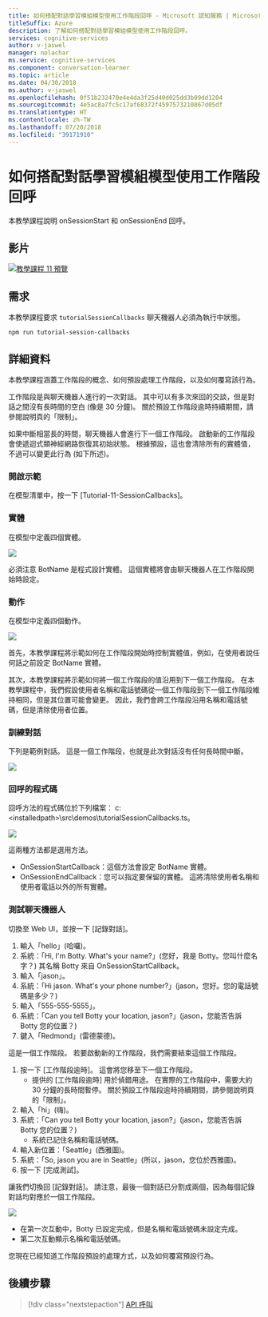```yaml
---
title: 如何搭配對話學習模組模型使用工作階段回呼 - Microsoft 認知服務 | Microsoft Docs
titleSuffix: Azure
description: 了解如何搭配對話學習模組模型使用工作階段回呼。
services: cognitive-services
author: v-jaswel
manager: nolachar
ms.service: cognitive-services
ms.component: conversation-learner
ms.topic: article
ms.date: 04/30/2018
ms.author: v-jaswel
ms.openlocfilehash: 0f51b232470e4e4da3f25d40d025dd3b09dd1204
ms.sourcegitcommit: 4e5ac8a7fc5c17af68372f4597573210867d05df
ms.translationtype: HT
ms.contentlocale: zh-TW
ms.lasthandoff: 07/20/2018
ms.locfileid: "39171910"
---
```

# <a name="how-to-use-session-callbacks-with-a-conversation-learner-model"></a>如何搭配對話學習模組模型使用工作階段回呼

本教學課程說明 onSessionStart 和 onSessionEnd 回呼。

## <a name="video"></a>影片

[![教學課程 11 預覽](http://aka.ms/cl-tutorial-11-preview)](http://aka.ms/blis-tutorial-11)

## <a name="requirements"></a>需求
本教學課程要求 `tutorialSessionCallbacks` 聊天機器人必須為執行中狀態。

    npm run tutorial-session-callbacks

## <a name="details"></a>詳細資料
本教學課程涵蓋工作階段的概念、如何預設處理工作階段，以及如何覆寫該行為。

工作階段是與聊天機器人進行的一次對話。 其中可以有多次來回的交談，但是對話之間沒有長時間的空白 (像是 30 分鐘)。  關於預設工作階段逾時持續期間，請參閱說明頁的「限制」。

如果中斷相當長的時間，聊天機器人會進行下一個工作階段。  啟動新的工作階段會使遞迴式類神經網路恢復其初始狀態。  根據預設，這也會清除所有的實體值，不過可以變更此行為 (如下所述)。

### <a name="open-the-demo"></a>開啟示範

在模型清單中，按一下 [Tutorial-11-SessionCallbacks]。 

### <a name="entities"></a>實體

在模型中定義四個實體。

![](../media/tutorial11_entities.PNG)

必須注意 BotName 是程式設計實體。  這個實體將會由聊天機器人在工作階段開始時設定。

### <a name="actions"></a>動作

在模型中定義四個動作。

![](../media/tutorial11_actions.PNG)

首先，本教學課程將示範如何在工作階段開始時控制實體值，例如，在使用者說任何話之前設定 BotName 實體。

其次，本教學課程將示範如何將一個工作階段的值沿用到下一個工作階段。  在本教學課程中，我們假設使用者名稱和電話號碼從一個工作階段到下一個工作階段維持相同，但是其位置可能會變更。  因此，我們會跨工作階段沿用名稱和電話號碼，但是清除使用者位置。

### <a name="train-dialog"></a>訓練對話

下列是範例對話。 這是一個工作階段，也就是此次對話沒有任何長時間中斷。

![](../media/tutorial11_traindialog.PNG)

### <a name="code-for-the-callbacks"></a>回呼的程式碼

回呼方法的程式碼位於下列檔案： c:\<installedpath>\src\demos\tutorialSessionCallbacks.ts。

![](../media/tutorial11_code.PNG)

這兩種方法都是選用方法。

- OnSessionStartCallback：這個方法會設定 BotName 實體。
- OnSessionEndCallback：您可以指定要保留的實體。 這將清除使用者名稱和使用者電話以外的所有實體。

### <a name="try-the-bot"></a>測試聊天機器人

切換至 Web UI，並按一下 [記錄對話]。

1. 輸入「hello」(哈囉)。
2. 系統：「Hi, I'm Botty. What's your name?」(您好，我是 Botty。您叫什麼名字？) 其名稱 Botty 來自 OnSessionStartCallback。
3. 輸入「jason」。
4. 系統：「Hi jason. What's your phone number?」(jason，您好。您的電話號碼是多少？)
5. 輸入「555-555-5555」。
6. 系統：「Can you tell Botty your location, jason?」(jason，您能否告訴 Botty 您的位置？)
7. 鍵入「Redmond」(雷德蒙德)。

這是一個工作階段。 若要啟動新的工作階段，我們需要結束這個工作階段。 

1. 按一下 [工作階段逾時]。 這會將您移至下一個工作階段。
    - 提供的 [工作階段逾時] 用於偵錯用途。  在實際的工作階段中，需要大約 30 分鐘的長時間暫停。  關於預設工作階段逾時持續期間，請參閱說明頁的「限制」。
1. 輸入「hi」\(嗨\)。
2. 系統：「Can you tell Botty your location, jason?」(jason，您能否告訴 Botty 您的位置？)
    - 系統已記住名稱和電話號碼。
2. 輸入新位置：「Seattle」(西雅圖)。
3. 系統：「So, jason you are in Seattle」(所以，jason，您位於西雅圖)。
4. 按一下 [完成測試]。

讓我們切換回 [記錄對話]。 請注意，最後一個對話已分割成兩個，因為每個記錄對話均對應於一個工作階段。  

![](../media/tutorial11_splitdialogs.PNG)

- 在第一次互動中，Botty 已設定完成，但是名稱和電話號碼未設定完成。
- 第二次互動顯示名稱和電話號碼。

您現在已經知道工作階段預設的處理方式，以及如何覆寫預設行為。 

## <a name="next-steps"></a>後續步驟

> [!div class="nextstepaction"]
> [API 呼叫](./12-api-calls.md)
